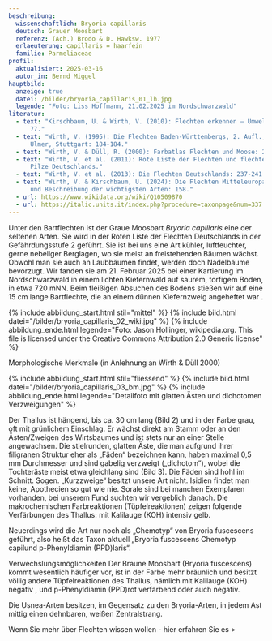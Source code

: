 ```yaml
---
beschreibung:
  wissenschaftlich: Bryoria capillaris
  deutsch: Grauer Moosbart
  referenz: (Ach.) Brodo & D. Hawksw. 1977
  erlaeuterung: capillaris = haarfein
  familie: Parmeliaceae
profil:
  aktualisiert: 2025-03-16
  autor_in: Bernd Miggel
hauptbild:
  anzeige: true
  datei: /bilder/bryoria_capillaris_01_lh.jpg
  legende: "Foto: Liss Hoffmann, 21.02.2025 im Nordschwarzwald"
literatur:
  - text: "Kirschbaum, U. & Wirth, V. (2010): Flechten erkennen – Umwelt bewerten:
      77."
  - text: "Wirth, V. (1995): Die Flechten Baden-Württembergs, 2. Aufl., 1006 S.;
      Ulmer, Stuttgart: 184-184."
  - text: "Wirth, V. & Düll, R. (2000): Farbatlas Flechten und Moose: 24."
  - text: "Wirth, V. et al. (2011): Rote Liste der Flechten und flechtenbewohnende
      Pilze Deutschlands."
  - text: "Wirth, V. et al. (2013): Die Flechten Deutschlands: 237-241."
  - text: "Wirth, V. & Kirschbaum, U. (2024): Die Flechten Mitteleuropas. Bestimmung
      und Beschreibung der wichtigsten Arten: 158."
  - url: https://www.wikidata.org/wiki/Q10509870
  - url: https://italic.units.it/index.php?procedure=taxonpage&num=337
---
```

Unter den Bartflechten ist der Graue Moosbart *Bryoria capillaris* eine der seltenen Arten.
Sie wird in der Roten Liste der Flechten Deutschlands in der Gefährdungsstufe 2 geführt. Sie ist bei uns eine Art kühler, luftfeuchter, gerne nebeliger Berglagen, wo sie meist an freistehenden Bäumen wächst. Obwohl man sie auch an Laubbäumen findet, werden doch Nadelbäume bevorzugt.
Wir fanden sie am 21. Februar 2025 bei einer Kartierung im Nordschwarzwald in einem lichten Kiefernwald auf saurem, torfigem Boden, in etwa 720 mNN.  Beim fleißigen Absuchen des Bodens stießen wir auf eine 15 cm lange Bartflechte, die an einem dünnen Kiefernzweig angeheftet war . 

{% include abbildung_start.html stil="mittel" %}
{% include bild.html datei="/bilder/bryoria_capillaris_02_wiki.jpg" %}
{% include abbildung_ende.html legende="Foto: Jason Hollinger, wikipedia.org. This file is licensed under the Creative Commons Attribution 2.0 Generic license" %}

Morphologische Merkmale (in Anlehnung an Wirth & Düll 2000)

{% include abbildung_start.html stil="fliessend" %}
{% include bild.html datei="/bilder/bryoria_capillaris_03_bm.jpg" %}
{% include abbildung_ende.html legende="Detailfoto mit glatten Ästen und dichotomen Verzweigungen" %}

Der Thallus ist hängend, bis ca. 30 cm lang (Bild 2) und in der Farbe grau, oft mit grünlichem Einschlag. Er wächst direkt am Stamm oder an den Ästen/Zweigen des Wirtsbaumes und ist stets nur an einer Stelle angewachsen. Die stielrunden, glatten Äste, die man aufgrund ihrer filigranen Struktur eher als „Fäden“ bezeichnen kann, haben maximal 0,5 mm Durchmesser und sind gabelig verzweigt („dichotom“), wobei die Tochteräste meist etwa gleichlang sind (Bild 3). Die Fäden sind hohl im Schnitt. Sogen. „Kurzzweige“ besitzt unsere Art nicht.
Isidien findet man keine, Apothecien so gut wie nie. Sorale sind bei manchen Exemplaren vorhanden, bei unserem Fund suchten wir vergeblich danach.
Die makrochemischen Farbreaktionen (Tüpfelreaktionen) zeigen folgende Verfärbungen des Thallus: mit Kalilauge (KOH) intensiv gelb.

Neuerdings wird die Art nur noch als „Chemotyp“ von Bryoria fuscescens geführt, also heißt das Taxon aktuell „Bryoria fuscescens Chemotyp capilund p-Phenyldiamin (PPD)laris“.

Verwechslungsmöglichkeiten
Der Braune Moosbart (Bryoria fuscescens) kommt wesentlich häufiger vor, ist in der Farbe mehr bräunlich und besitzt völlig andere Tüpfelreaktionen des Thallus, nämlich mit Kalilauge (KOH) negativ , und p-Phenyldiamin (PPD)rot verfärbend  oder auch negativ.

Die Usnea-Arten besitzen, im Gegensatz zu den Bryoria-Arten, in jedem Ast mittig einen dehnbaren, weißen Zentralstrang.

	
Wenn Sie mehr über Flechten wissen wollen - hier erfahren Sie es > 